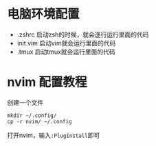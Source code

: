 # 电脑环境配置

- .zshrc 启动zsh的时候，就会逐行运行里面的代码
- init.vim 启动vim就会运行里面的代码
- .tmux 启动tmux就会运行里面的代码

# nvim 配置教程

创建一个文件

```
mkdir ~/.config/
cp -r nvim/ ~/.config
```

打开nvim，输入`:PlugInstall`即可
